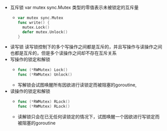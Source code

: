 - 互斥锁  var mutex sync.Mutex 类型的零值表示未被锁定的互斥量
	- ``` go
	  var mutex sync.Mutex
	  func write() {
	    mutex.Lock()
	    defer mutex.Unlock()
	  }
	  ```
- 读写锁 读写锁控制下的多个写操作之间都是互斥的，并且写操作与读操作之间也都是互斥的，但是多个读操作之间却不存在互斥关系
- 写操作的锁定和解锁
	- ``` go
	  func (*RWMutex) Lock()
	  func (*RWMutex) Unlock()
	  ```
	- 写解锁会试图唤醒所有因欲进行读锁定而被阻塞的goroutine,
- 读操作的锁定和解锁
	- ``` go
	  func (*RWMutex) RLock()
	  func (*RWMutex) RLock()	
	  ```
	- 读解锁只会在已无任何读锁定的情况下，试图唤醒一个因欲进行写锁定而被阻塞的goroutine